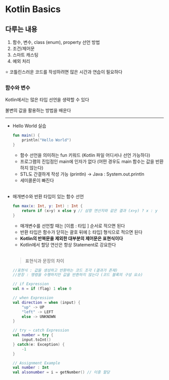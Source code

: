 # Kotlin Basics

## 다루는 내용

1. 함수, 변수, class (enum), property 선언 방법
2. 조건/제어문
3. 스마트 캐스팅
4. 예외 처리

⭐ 코틀린스러운 코드를 작성하려면 많은 시간과 연습이 필요하다

### 함수와 변수

Kotlin에서는 많은 타입 선언을 생략할 수 있다

불변의 값을 활용하는 방법을 배운다

---

- Hello World 실습
    
    ```kotlin
    fun main() {
    	println("Hello World")
    }
    ```
    
    - 함수 선언을 의미하는 fun 키워드 (Kotlin 파일 어디서나 선언 가능하다)
    - 프로그램의 진입점인 main에 인자가 없다 (어떤 경우도 main 함수는 값을 반환하지 않는다)
    - STL도 간결하게 작성 가능 (println) → Java : System.out.println
    - 세미콜론이 빠진다<br></br>

- 매개변수와 반환 타입이 있는 함수 선언
    
    ```kotlin
    fun max(x: Int, y: Int) : Int {
    	return if (x>y) x else y // 삼항 연산자와 같은 결과 (x>y) ? x : y
    }
    ```
    
    - 매개변수를 선언할 때는 [이름 : 타입 ] 순서로 적으면 된다
    - 반환 타입은 함수가 닫히는 괄호 뒤에 [: 타입] 형식으로 적으면 된다
    - **Kotlin의 반복문을 제외한 대부분의 제어문은 표현식이다**
    - Kotlin에서 할당 연산은 항상 Statement로 강요한다<br></br>
    
    > 표현식과 문장의 차이
    > 
    
    ```kotlin
    //표현식 : 값을 생성하고 반환하는 코드 조각 (결과가 존재)
    //문장 : 명령을 수행하지만 값을 반환하지 않는다 (코드 블록의 구성 요소)
    
    // if Expression
    val n = if (flag) 1 else 0
    
    // when Expression
    val direction = when (input) {
    	"up" -> UP
    	"left" -> LEFT
    	else -> UNKNOWN
    }
    
    // try ~ catch Expression
    val number = try {
    	input.toInt()
    } catch(e: Exception) {
    	-1
    }
    
    // Assignment Example
    val number : Int
    val alsonumber = i = getNumber() // 이중 할당
    
    ```
